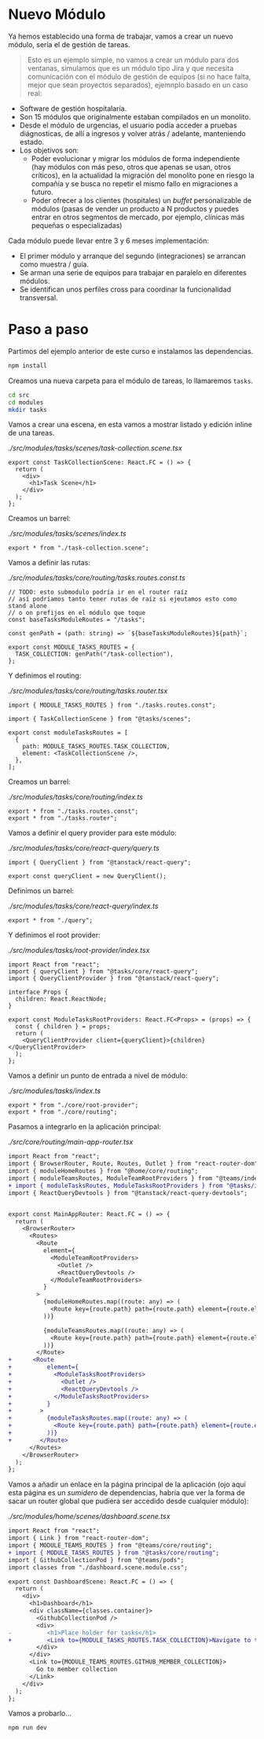 # Nuevo Módulo

Ya hemos establecido una forma de trabajar, vamos a crear un nuevo módulo, sería el de gestión de tareas.

> Esto es un ejemplo simple, no vamos a crear un módulo para dos ventanas, simulamos que es un módulo tipo Jira y que necesita comunicación con el módulo de gestión de equipos (si no hace falta, mejor que sean proyectos separados), ejemnplo basado en un caso real:

- Software de gestión hospitalaría.
- Son 15 módulos que originalmente estaban compilados en un monolito.
- Desde el módulo de urgencias, el usuario podía acceder a pruebas diágnosticas, de allí a ingresos y volver atrás / adelante, manteniendo estado.
- Los objetivos son:
  - Poder evolucionar y migrar los módulos de forma independiente (hay módulos con más peso, otros que apenas se usan, otros críticos), en la actualidad la migración del monolito pone en riesgo la compañía y se busca no repetir el mismo fallo en migraciones a futuro.
  - Poder ofrecer a los clientes (hospitales) un _buffet_ personalizable de módulos (pasas de vender un producto a N productos y puedes entrar en otros segmentos de mercado, por ejemplo, clínicas más pequeñas o especializadas)

Cada módulo puede llevar entre 3 y 6 meses implementación:

- El primer módulo y arranque del segundo (integraciones) se arrancan como muestra / guía.
- Se arman una serie de equipos para trabajar en paralelo en diferentes módulos.
- Se identifican unos perfiles cross para coordinar la funcionalidad transversal.

# Paso a paso

Partimos del ejemplo anterior de este curso e instalamos las dependencias.

```bash
npm install
```

Creamos una nueva carpeta para el módulo de tareas, lo llamaremos `tasks`.

```bash
cd src
cd modules
mkdir tasks
```

Vamos a crear una escena, en esta vamos a mostrar listado y edición inline de una tareas.

_./src/modules/tasks/scenes/task-collection.scene.tsx_

```tsx
export const TaskCollectionScene: React.FC = () => {
  return (
    <div>
      <h1>Task Scene</h1>
    </div>
  );
};
```

Creamos un barrel:

_./src/modules/tasks/scenes/index.ts_

```tsx
export * from "./task-collection.scene";
```

Vamos a definir las rutas:

_./src/modules/tasks/core/routing/tasks.routes.const.ts_

```tsx
// TODO: esto submodulo podría ir en el router raíz
// así podríamos tanto tener rutas de raíz si ejeutamos esto como stand alone
// o on prefijos en el módulo que toque
const baseTasksModuleRoutes = "/tasks";

const genPath = (path: string) => `${baseTasksModuleRoutes}${path}`;

export const MODULE_TASKS_ROUTES = {
  TASK_COLLECTION: genPath("/task-collection"),
};
```

Y definimos el routing:

_./src/modules/tasks/core/routing/tasks.router.tsx_

```tsx
import { MODULE_TASKS_ROUTES } from "./tasks.routes.const";

import { TaskCollectionScene } from "@tasks/scenes";

export const moduleTasksRoutes = [
  {
    path: MODULE_TASKS_ROUTES.TASK_COLLECTION,
    element: <TaskCollectionScene />,
  },
];
```

Creamos un barrel:

_./src/modules/tasks/core/routing/index.ts_

```tsx
export * from "./tasks.routes.const";
export * from "./tasks.router";
```

Vamos a definir el query provider para este módulo:

_./src/modules/tasks/core/react-query/query.ts_

```tsx
import { QueryClient } from "@tanstack/react-query";

export const queryClient = new QueryClient();
```

Definimos un barrel:

_./src/modules/tasks/core/react-query/index.ts_

```tsx
export * from "./query";
```

Y definimos el root provider:

_./src/modules/tasks/root-provider/index.tsx_

```tsx
import React from "react";
import { queryClient } from "@tasks/core/react-query";
import { QueryClientProvider } from "@tanstack/react-query";

interface Props {
  children: React.ReactNode;
}

export const ModuleTasksRootProviders: React.FC<Props> = (props) => {
  const { children } = props;
  return (
    <QueryClientProvider client={queryClient}>{children}</QueryClientProvider>
  );
};
```

Vamos a definir un punto de entrada a nivel de módulo:

_./src/modules/tasks/index.ts_

```tsx
export * from "./core/root-provider";
export * from "./core/routing";
```

Pasamos a integrarlo en la aplicación principal:

_./src/core/routing/main-app-router.tsx_

```diff
import React from "react";
import { BrowserRouter, Route, Routes, Outlet } from "react-router-dom";
import { moduleHomeRoutes } from "@home/core/routing";
import { moduleTeamsRoutes, ModuleTeamRootProviders } from "@teams/index";
+ import { moduleTasksRoutes, ModuleTasksRootProviders } from "@tasks/index";
import { ReactQueryDevtools } from "@tanstack/react-query-devtools";


export const MainAppRouter: React.FC = () => {
  return (
    <BrowserRouter>
      <Routes>
        <Route
          element={
            <ModuleTeamRootProviders>
              <Outlet />
              <ReactQueryDevtools />
            </ModuleTeamRootProviders>
          }
        >
          {moduleHomeRoutes.map((route: any) => (
            <Route key={route.path} path={route.path} element={route.element} />
          ))}

          {moduleTeamsRoutes.map((route: any) => (
            <Route key={route.path} path={route.path} element={route.element} />
          ))}
        </Route>
+      <Route
+          element={
+            <ModuleTasksRootProviders>
+              <Outlet />
+              <ReactQueryDevtools />
+            </ModuleTasksRootProviders>
+          }
+        >
+          {moduleTasksRoutes.map((route: any) => (
+            <Route key={route.path} path={route.path} element={route.element} />
+          ))}
+        </Route>
      </Routes>
    </BrowserRouter>
  );
};
```

Vamos a añadir un enlace en la página principal de la aplicación (ojo aquí esta página es un _sumidero_ de dependencias, habría que ver la forma de sacar un router global que pudiera ser accedido desde cualquier módulo):

_./src/modules/home/scenes/dashboard.scene.tsx_

```diff
import React from "react";
import { Link } from "react-router-dom";
import { MODULE_TEAMS_ROUTES } from "@teams/core/routing";
+ import { MODULE_TASKS_ROUTES } from "@tasks/core/routing";
import { GithubCollectionPod } from "@teams/pods";
import classes from "./dashboard.scene.module.css";

export const DashboardScene: React.FC = () => {
  return (
    <div>
      <h1>Dashboard</h1>
      <div className={classes.container}>
        <GithubCollectionPod />
        <div>
-          <h1>Place holder for tasks</h1>
+          <Link to={MODULE_TASKS_ROUTES.TASK_COLLECTION}>Navigate to tasks module</Link>
        </div>
      </div>
      <Link to={MODULE_TEAMS_ROUTES.GITHUB_MEMBER_COLLECTION}>
        Go to member collection
      </Link>
    </div>
  );
};
```

Vamos a probarlo...

```bash
npm run dev
```
